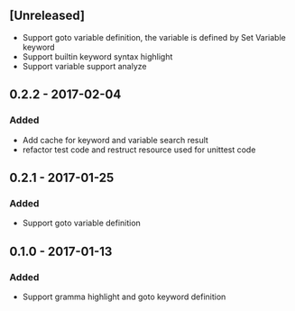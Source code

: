 ## [Unreleased]
- Support goto variable definition, the variable is defined by Set Variable keyword
- Support builtin keyword syntax highlight
- Support variable support analyze

## 0.2.2 - 2017-02-04
### Added
- Add cache for keyword and variable search result
- refactor test code and restruct resource used for unittest code

## 0.2.1 - 2017-01-25
### Added
- Support goto variable definition

## 0.1.0 - 2017-01-13
### Added
- Support gramma highlight and goto keyword definition